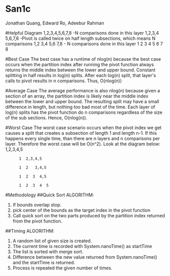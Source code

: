 # San1c
Jonathan Quang, Edward Ro, Adeebur Rahman 

#Helpful Diagram
                                 1,2,3,4,5,6,7,8              -N comparisons done in this layer
                              1,2,3,4      5,6,7,8            -Pivot is called twice on half length subsections, which means N comparisons
                            1,2    3,4      5,6   7,8         - N comparisons done in this layer
                           1  2   3   4    5   6   7  8


#Best Case
The best case has a runtime of nlog(n) because the best case occurs when the partition index after running the pivot function always
returns the middle index between the lower and upper bound. Constant splitting in half results in log(n) splits. After each log(n) split,
that layer's calls to pivot results in n comparisons. Thus, O(nlog(n))

#Average Case
The average performance is also nlog(n) because given a section of an array, the partition index is likely near the middle index between
the lower and upper bound. The resulting split may have a small difference in length, but nothing too bad most of the time. Each layer of
log(n) splits has the pivot function do n comparisons regardless of the size of the sub sections. Hence, O(nlog(n)).

#Worst Case
The worst case scenario occurs when the pivot index we get causes a split that creates a subsection of length 1 and length n-1. If this
happens every single time, than there are n layers and n comparisons per layer. Therefore the worst case will be O(n^2). Look at the
diagram below:
          1,2,3,4,5  
          
          1  2,3,4,5  
          
          1  2   3,4,5 
          
          1  2  3  4,5  
          
          1  2  3  4  5 

#Methodology
  ##Quick Sort ALGORITHM:
   1. If bounds overlap stop.
   2. pick center of the bounds as the target index in the pivot function
   3. Call quick sort on the two parts produced by the partition index returned
      from the pivot function.
      

  ##Timing ALGORITHM:
  1. A random list of given size is created.
  2. The current time is recorded with System.nanoTime() as startTime
  3. The list is sorted with merge sort.
  4. Difference between the new value returned from System.nanoTime() and the startTime is returned.
  5. Process is repeated the given number of times.

